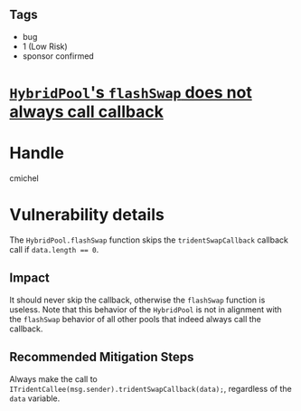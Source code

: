 ## Tags

- bug
- 1 (Low Risk)
- sponsor confirmed

# [`HybridPool`'s `flashSwap` does not always call callback](https://github.com/code-423n4/2021-09-sushitrident-findings/issues/100) 

# Handle

cmichel


# Vulnerability details

The `HybridPool.flashSwap` function skips the `tridentSwapCallback` callback call if `data.length == 0`.

## Impact
It should never skip the callback, otherwise the `flashSwap` function is useless.
Note that this behavior of the `HybridPool` is not in alignment with the `flashSwap` behavior of all other pools that indeed always call the callback.

## Recommended Mitigation Steps
Always make the call to `ITridentCallee(msg.sender).tridentSwapCallback(data);`, regardless of the `data` variable.

